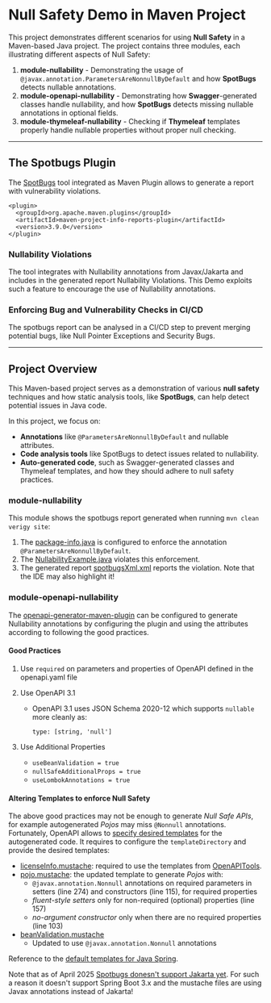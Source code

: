 # Null Safety Demo in Maven Project

This project demonstrates different scenarios for using **Null Safety** in a Maven-based Java project. The project contains three modules, each illustrating different aspects of
Null Safety:

1. **module-nullability** - Demonstrating the usage of `@javax.annotation.ParametersAreNonnullByDefault` and how **SpotBugs** detects nullable annotations.
2. **module-openapi-nullability** - Demonstrating how **Swagger**-generated classes handle nullability, and how **SpotBugs** detects missing nullable annotations in optional
   fields.
3. **module-thymeleaf-nullability** - Checking if **Thymeleaf** templates properly handle nullable properties without proper null checking.

---

## The Spotbugs Plugin

The [SpotBugs](https://spotbugs.github.io/) tool integrated as Maven Plugin allows to generate a report with vulnerability violations.

```
<plugin>
  <groupId>org.apache.maven.plugins</groupId>
  <artifactId>maven-project-info-reports-plugin</artifactId>
  <version>3.9.0</version>
</plugin>
```

### Nullability Violations

The tool integrates with Nullability annotations from Javax/Jakarta and includes in the generated report Nullability Violations.
This Demo exploits such a feature to encourage the use of Nullability annotations.

### Enforcing Bug and Vulnerability Checks in CI/CD

The spotbugs report can be analysed in a CI/CD step to prevent merging potential bugs, like Null Pointer Exceptions and Security Bugs.

---

## Project Overview

This Maven-based project serves as a demonstration of various **null safety** techniques and how static analysis tools, like **SpotBugs**, can help detect potential issues in Java
code.

In this project, we focus on:

- **Annotations** like `@ParametersAreNonnullByDefault` and nullable attributes.
- **Code analysis tools** like SpotBugs to detect issues related to nullability.
- **Auto-generated code**, such as Swagger-generated classes and Thymeleaf templates, and how they should adhere to null safety practices.

### module-nullability

This module shows the spotbugs report generated when running `mvn clean verigy site`:

1. The [package-info.java](module-nullability/src/main/java/edu/adarko22/package-info.java) is configured to enforce the annotation `@ParametersAreNonnullByDefault`.
2. The [NullabilityExample.java](module-nullability/src/main/java/edu/adarko22/NullabilityExample.java) violates this enforcement.
3. The generated report [spotbugsXml.xml](module-nullability/target/spotbugsXml.xml) reports the violation. Note that the IDE may also highlight it!

### module-openapi-nullability

The [openapi-generator-maven-plugin](https://github.com/OpenAPITools/openapi-generator/tree/master/modules/openapi-generator-maven-plugin)
can be configured to generate Nullability annotations by configuring the plugin and using the attributes according to following the good practices.

#### Good Practices

1. Use `required` on parameters and properties of OpenAPI defined in the openapi.yaml file

2. Use OpenAPI 3.1
    - OpenAPI 3.1 uses JSON Schema 2020-12 which supports `nullable` more cleanly as:
       ```
       type: [string, 'null']
       ```
3. Use Additional Properties
    - `useBeanValidation = true`
    - `nullSafeAdditionalProps = true`
    - `useLombokAnnotations = true`

#### Altering Templates to enforce Null Safety

The above good practices may not be enough to generate _Null Safe APIs_, for example autogenerated _Pojos_ may miss `@Nonnull` annotations.
Fortunately, OpenAPI allows to [specify desired templates](https://github.com/OpenAPITools/openapi-generator/tree/master/modules/openapi-generator-maven-plugin#custom-generator)
for the autogenerated code. It requires to configure the `templateDirectory` and provide the desired templates:

- [licenseInfo.mustache](module-openapi-nullability/sr[model.mustache](module-openapi-nullability/src/main/resources/openapi/templates/model.mustache)c/main/resources/openapi/templates/licenseInfo.mustache):
  required to use the templates from [OpenAPITools](https://github.com/OpenAPITools/openapi-generator/tree/master/modules/openapi-generator/src/main/resources/JavaSpring).
- [pojo.mustache](module-openapi-nullability/src/main/resources/openapi/templates/pojo.mustache): the updated template to generate _Pojos_ with:
  - `@javax.annotation.Nonnull` annotations on required parameters in setters (line 274) and constructors (line 115), for required properties
  - _fluent-style setters_ only for non-required (optional) properties (line 157)
  - _no-argument constructor_ only when there are no required properties (line 103)
- [beanValidation.mustache](module-openapi-nullability/src/main/resources/openapi/templates/beanValidation.mustache)
  - Updated to use `@javax.annotation.Nonnull` annotations

Reference to the [default templates for Java Spring](https://github.com/OpenAPITools/openapi-generator/tree/a94b8f90ca764342965d9b4bbd91e73d36df80c8/modules/openapi-generator/src/main/resources/JavaSpring).

Note that as of April 2025 [Spotbugs donesn't support Jakarta yet](https://github.com/spotbugs/spotbugs/pull/3156). 
For such a reason it doesn't support Spring Boot 3.x and the mustache files are using Javax annotations instead of Jakarta!